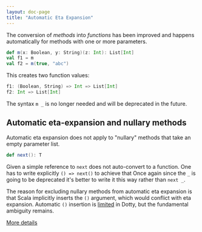 ```yaml
---
layout: doc-page
title: "Automatic Eta Expansion"
---
```


The conversion of _methods_ into _functions_ has been improved and happens automatically for methods with one or more parameters.

```scala
def m(x: Boolean, y: String)(z: Int): List[Int]
val f1 = m
val f2 = m(true, "abc")
```

This creates two function values:
```scala
f1: (Boolean, String) => Int => List[Int]
f2: Int => List[Int]
```

The syntax `m _` is no longer needed and will be deprecated in the future.

## Automatic eta-expansion and nullary methods

Automatic eta expansion does not apply to "nullary" methods that take an empty parameter list.

```scala
def next(): T
```

Given a simple reference to `next` does not auto-convert to a function.
One has to write explicitly `() => next()` to achieve that
Once again since the `_` is going to be deprecated it's better to write it this way
rather than `next _`.

The reason for excluding nullary methods from automatic eta expansion
is that Scala implicitly inserts the `()` argument, which would
conflict with eta expansion. Automatic `()` insertion is
[limited](../dropped-features/auto-apply.md) in Dotty, but the fundamental ambiguity
remains.

[More details](eta-expansion-spec.html)

